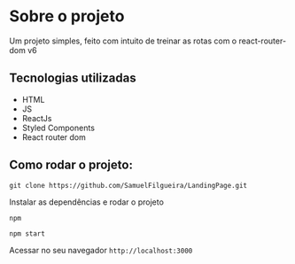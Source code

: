 <h1>Sobre o projeto</h1>

<p>Um projeto simples, feito com intuito de treinar as rotas com o react-router-dom v6</p>

<h2>Tecnologias utilizadas</h2>

<ul>
    <li>HTML</li>
    <li>JS</li>
    <li>ReactJs</li>
    <li>Styled Components</li>
    <li>React router dom</li>
</ul>

<h2>Como rodar o projeto:</h2>

``git clone https://github.com/SamuelFilgueira/LandingPage.git``

Instalar as dependências e rodar o projeto

``npm``

``npm start``

Acessar no seu navegador
``http://localhost:3000``
